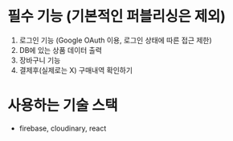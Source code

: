 # 필수 기능 (기본적인 퍼블리싱은 제외)

1. 로그인 기능 (Google OAuth 이용, 로그인 상태에 따른 접근 제한)
2. DB에 있는 상품 데이터 출력
3. 장바구니 기능
4. 결제후(실제로는 X) 구매내역 확인하기

# 사용하는 기술 스택

- firebase, cloudinary, react
